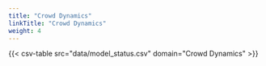 ```yaml
---
title: "Crowd Dynamics"
linkTitle: "Crowd Dynamics"
weight: 4
---
```


{{< csv-table src="data/model_status.csv" domain="Crowd Dynamics" >}}
